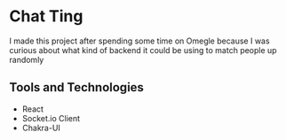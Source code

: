 # Chat Ting
I made this project after spending some time on Omegle because I was curious about what kind of backend it could be using to match people up randomly

## Tools and Technologies
- React
- Socket.io Client
- Chakra-UI
